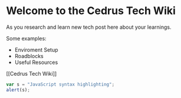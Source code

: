# Welcome to the Cedrus Tech Wiki

As you research and learn new tech post here about your learnings.  
    
Some examples:
* Enviroment Setup
* Roadblocks
* Useful Resources

[[Cedrus Tech Wiki]]    
```javascript
var s = "JavaScript syntax highlighting";
alert(s);
```